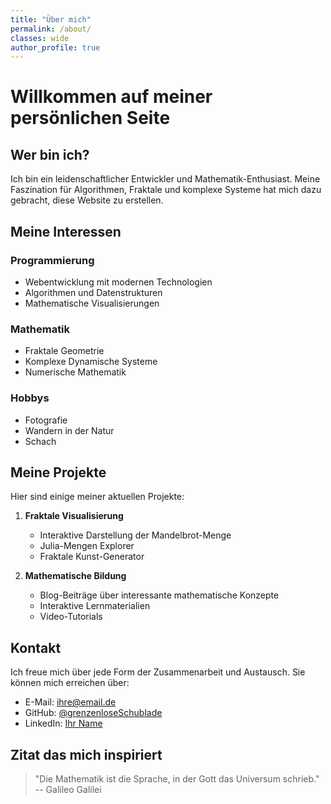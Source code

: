 ```yaml
---
title: "Über mich"
permalink: /about/
classes: wide
author_profile: true
---
```


# Willkommen auf meiner persönlichen Seite

## Wer bin ich?

Ich bin ein leidenschaftlicher Entwickler und Mathematik-Enthusiast. Meine Faszination für Algorithmen, Fraktale und komplexe Systeme hat mich dazu gebracht, diese Website zu erstellen.

## Meine Interessen

### Programmierung
- Webentwicklung mit modernen Technologien
- Algorithmen und Datenstrukturen
- Mathematische Visualisierungen

### Mathematik
- Fraktale Geometrie
- Komplexe Dynamische Systeme
- Numerische Mathematik

### Hobbys
- Fotografie
- Wandern in der Natur
- Schach

## Meine Projekte

Hier sind einige meiner aktuellen Projekte:

1. **Fraktale Visualisierung**
   - Interaktive Darstellung der Mandelbrot-Menge
   - Julia-Mengen Explorer
   - Fraktale Kunst-Generator

2. **Mathematische Bildung**
   - Blog-Beiträge über interessante mathematische Konzepte
   - Interaktive Lernmaterialien
   - Video-Tutorials

## Kontakt

Ich freue mich über jede Form der Zusammenarbeit und Austausch. Sie können mich erreichen über:
- E-Mail: [ihre@email.de](mailto:ihre@email.de)
- GitHub: [@grenzenloseSchublade](https://github.com/grenzenloseSchublade)
- LinkedIn: [Ihr Name](https://linkedin.com/in/username)

## Zitat das mich inspiriert

> "Die Mathematik ist die Sprache, in der Gott das Universum schrieb."
> -- Galileo Galilei 
